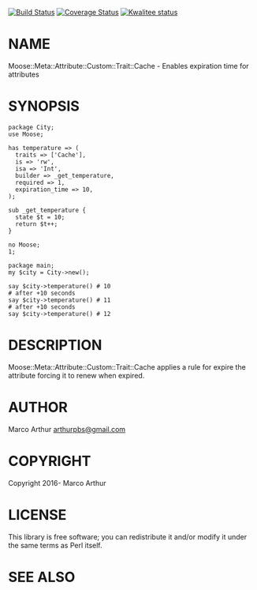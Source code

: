 [![Build Status](https://travis-ci.org/marcoarthur/expire-cache-trait.svg?branch=master)](https://travis-ci.org/marcoarthur/expire-cache-trait)
[![Coverage Status](https://coveralls.io/repos/marcoarthur/expire-cache-trait/badge.svg?branch=master)](https://coveralls.io/r/marcoarthur/expire-cache-trait?branch=master)
[![Kwalitee status](http://cpants.cpanauthors.org/dist/expire-cache-trait.png)](https://cpants.cpanauthors.org/dist/expire-cache-trait)

# NAME

Moose::Meta::Attribute::Custom::Trait::Cache - Enables expiration time for attributes

# SYNOPSIS

    package City;
    use Moose;

    has temperature => (
      traits => ['Cache'],
      is => 'rw',
      isa => 'Int',
      builder => _get_temperature,
      required => 1,
      expiration_time => 10,
    );

    sub _get_temperature {
      state $t = 10;
      return $t++;
    }

    no Moose;
    1;

    package main;
    my $city = City->new();

    say $city->temperature() # 10
    # after +10 seconds
    say $city->temperature() # 11
    # after +10 seconds
    say $city->temperature() # 12

# DESCRIPTION

Moose::Meta::Attribute::Custom::Trait::Cache applies a rule for expire the attribute
forcing it to renew when expired.

# AUTHOR

Marco Arthur <arthurpbs@gmail.com>

# COPYRIGHT

Copyright 2016- Marco Arthur

# LICENSE

This library is free software; you can redistribute it and/or modify
it under the same terms as Perl itself.

# SEE ALSO
